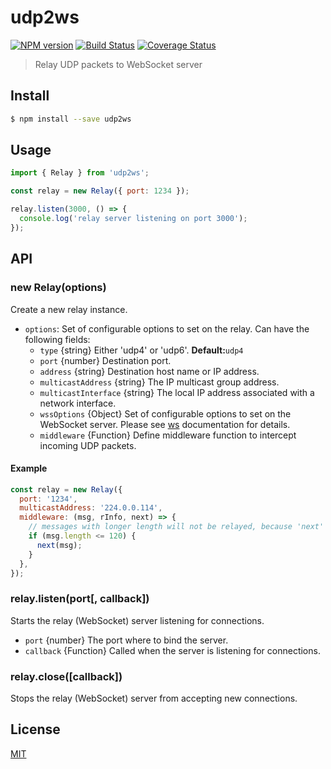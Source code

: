 # udp2ws

[![NPM version][npm-image]][npm-url]
[![Build Status][action-image]][action-url]
[![Coverage Status][codecov-image]][codecov-url]

> Relay UDP packets to WebSocket server

## Install

```sh
$ npm install --save udp2ws
```

## Usage

```js
import { Relay } from 'udp2ws';

const relay = new Relay({ port: 1234 });

relay.listen(3000, () => {
  console.log('relay server listening on port 3000');
});
```

## API

### new Relay(options)

Create a new relay instance.

- `options`: Set of configurable options to set on the relay. Can have the following fields:
  - `type` {string} Either 'udp4' or 'udp6'. **Default:**`udp4`
  - `port` {number} Destination port.
  - `address` {string} Destination host name or IP address.
  - `multicastAddress` {string} The IP multicast group address.
  - `multicastInterface` {string} The local IP address associated with a network interface.
  - `wssOptions` {Object} Set of configurable options to set on the WebSocket server. Please see [ws](https://github.com/websockets/ws/blob/master/doc/ws.md#class-websocketserver) documentation for details.
  - `middleware` {Function} Define middleware function to intercept incoming UDP packets.

#### Example

```js
const relay = new Relay({
  port: '1234',
  multicastAddress: '224.0.0.114',
  middleware: (msg, rInfo, next) => {
    // messages with longer length will not be relayed, because 'next' will not be invoked.
    if (msg.length <= 120) {
      next(msg);
    }
  },
});
```

### relay.listen(port[, callback])

Starts the relay (WebSocket) server listening for connections.

- `port` {number} The port where to bind the server.
- `callback` {Function} Called when the server is listening for connections.

### relay.close([callback])

Stops the relay (WebSocket) server from accepting new connections.

## License

[MIT](LICENSE)

[npm-image]: https://img.shields.io/npm/v/udp2ws.svg
[npm-url]: https://npmjs.com/package/udp2ws
[action-image]: https://img.shields.io/github/workflow/status/chunkai1312/udp2ws/Node.js%20CI
[action-url]: https://github.com/chunkai1312/udp2ws/actions/workflows/node.js.yml
[codecov-image]: https://img.shields.io/codecov/c/github/chunkai1312/udp2ws.svg
[codecov-url]: https://codecov.io/gh/chunkai1312/udp2ws

